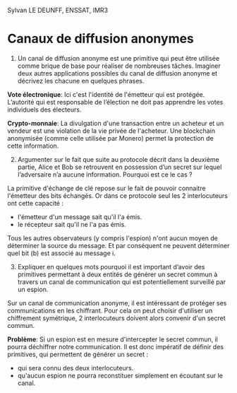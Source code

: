 Sylvan LE DEUNFF, ENSSAT, IMR3

# Canaux de diffusion anonymes

1. Un canal de diffusion anonyme est une primitive qui peut être utilisée comme brique de base pour réaliser de nombreuses tâches. Imaginer deux autres applications possibles du canal de diffusion anonyme et décrivez les chacune en quelques phrases.

**Vote électronique**: Ici c'est l'identité de l'émetteur qui est protégée. L’autorité qui est responsable de l’élection ne doit pas apprendre les votes individuels des électeurs.

**Crypto-monnaie**: La divulgation d'une transaction entre un acheteur et un vendeur est une violation de la vie privée de l'acheteur. Une blockchain anonymisée (comme celle utilisée par Monero) permet la protection de cette information.


2. Argumenter sur le fait que suite au protocole décrit dans la deuxième partie, Alice et Bob se retrouvent en possession d’un secret sur lequel l’adversaire n’a aucune information. Pourquoi est ce le cas ?

La primitive d'échange de clé repose sur le fait de pouvoir connaitre l'émetteur des bits échangés. Or dans ce protocole seul les 2 interlocuteurs ont cette capacité :
- l'émetteur d'un message sait qu'il l'a émis.
- le récepteur sait qu'il ne l'a pas émis.

Tous les autres observateurs (y compris l'espion) n'ont aucun moyen de déterminer la source du message. Et par conséquent ne peuvent déterminer quel bit (b) est associé au message i.


3. Expliquer en quelques mots pourquoi il est important d’avoir des primitives permettant à deux entités de générer un secret commun à travers un canal de communication qui est potentiellement surveillé par un espion.

Sur un canal de communication anonyme, il est intéressant de protéger ses communications en les chiffrant. Pour cela on peut choisir d'utiliser un chiffrement symétrique, 2 interlocuteurs doivent alors convenir d'un secret commun.

**Problème**: Si un espion est en mesure d'intercepter le secret commun, il pourra déchiffrer notre communication. Il est donc impératif de définir des primitives, qui permettent de générer un secret :
 - qui sera connu des deux interlocuteurs.
 - qu'aucun espion ne pourra reconstituer simplement en écoutant sur le canal.